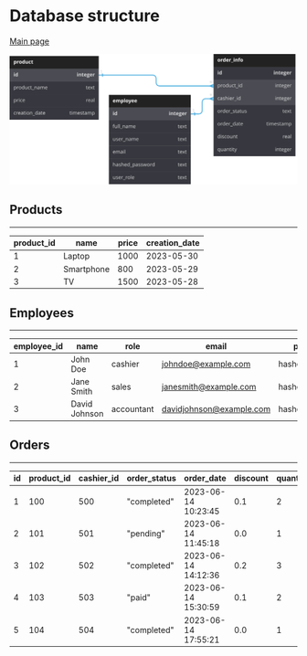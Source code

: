 # Database structure
[Main page](../README.md)

![db.svg](./images/db.svg)

## Products
---
|product_id|name|price|creation_date|
|---|---|---|---|
|1|Laptop|1000|2023-05-30|
|2|Smartphone|800|2023-05-29|
|3|TV|1500|2023-05-28|

## Employees
---
|employee_id|name|role|email|password|
|---|---|---|---|---|
|1|John Doe|cashier|[johndoe@example.com](mailto:johndoe@example.com)|hashed_password|
|2|Jane Smith|sales|[janesmith@example.com](mailto:janesmith@example.com)|hashed_password|
|3|David Johnson|accountant|[davidjohnson@example.com](mailto:davidjohnson@example.com)|hashed_password|

## Orders
---
| id  | product_id | cashier_id | order_status | order_date          | discount | quantity |
| --- | ---------- | ---------- | ------------ | ------------------- | -------- | -------- |
| 1   | 100        | 500        | "completed"  | 2023-06-14 10:23:45 | 0.1      | 2        |
| 2   | 101        | 501        | "pending"    | 2023-06-14 11:45:18 | 0.0      | 1        |
| 3   | 102        | 502        | "completed"  | 2023-06-14 14:12:36 | 0.2      | 3        |
| 4   | 103        | 503        | "paid"       | 2023-06-14 15:30:59 | 0.1      | 2        |
| 5   | 104        | 504        | "completed"  | 2023-06-14 17:55:21 | 0.0      | 1        |
